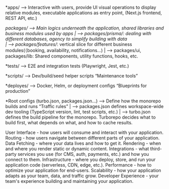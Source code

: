 *apps/ --> Interactive with users, provide UI visual operations to display relative modules, executable applications as entry point, (Next.js frontend, REST API, etc.)

*packages/ --> Main logics underneath the application, shared libraries and business modules used by apps
|
 --> packages/prisma/: dealing with different databases, agency to simplify building with data  
|
 --> packages/features/*: vertical slice for different business modules(（booking, availability, notifications...)
|
 --> packages/ui, packages/lib: Shared components, utility functions, hooks, etc.

 *tests/ --> E2E and integration tests (Playwright, Jest, etc.)

 *scripts/ --> Dev/build/seed helper scripts “Maintenance tools”

 *deployes/ --> Docker, Helm, or deployment configs “Blueprints for production”

 *Root configs (turbo.json, packages.json...) --> Define how the monorepo builds and runs “Traffic rules”
  |
   --> packages.json defines workspace-wide dev tooling (TypeScript version, lint, test scripts, etc.)
  |
   --> turbo.json defines the build pipeline for the monorepo. Turborepo decides what to build first, what depends on what, and how to           cache results.
  


User Interface - how users will consume and interact with your application.
Routing - how users navigate between different parts of your application.
Data Fetching - where your data lives and how to get it.
Rendering - when and where you render static or dynamic content.
Integrations - what third-party services you use (for CMS, auth, payments, etc.) and how you connect to them.
Infrastructure - where you deploy, store, and run your application code (serverless, CDN, edge, etc.).
Performance - how to optimize your application for end-users.
Scalability - how your application adapts as your team, data, and traffic grow.
Developer Experience - your team's experience building and maintaining your application.
